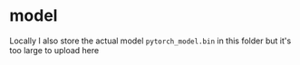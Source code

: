# model

Locally I also store the actual model `pytorch_model.bin` in this folder but it's too large to upload here
